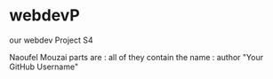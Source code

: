 # webdevP
our webdev Project S4

Naoufel Mouzai parts are : all of they contain the name : author "Your GitHub Username"
